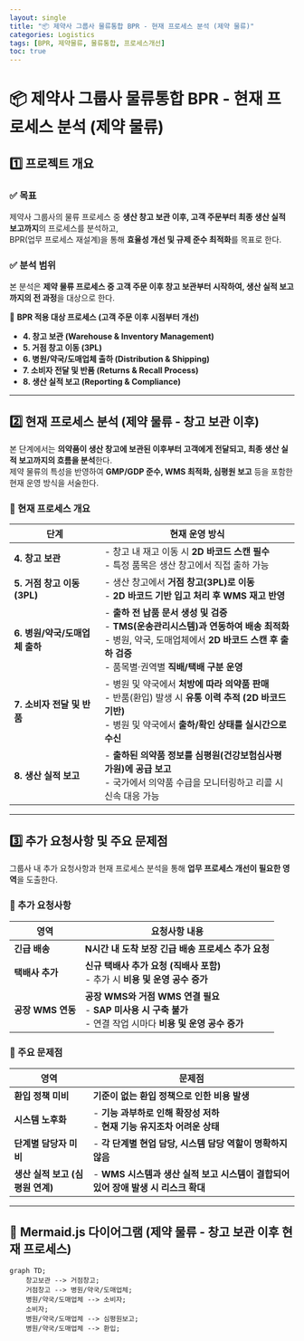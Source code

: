 ```yaml
---
layout: single
title: "📦 제약사 그룹사 물류통합 BPR - 현재 프로세스 분석 (제약 물류)"
categories: Logistics
tags: [BPR, 제약물류, 물류통합, 프로세스개선]
toc: true
---
```


# 📦 제약사 그룹사 물류통합 BPR - 현재 프로세스 분석 (제약 물류)

## 1️⃣ 프로젝트 개요
### ✅ 목표
제약사 그룹사의 물류 프로세스 중 **생산 창고 보관 이후, 고객 주문부터 최종 생산 실적 보고까지**의 프로세스를 분석하고,  
BPR(업무 프로세스 재설계)을 통해 **효율성 개선 및 규제 준수 최적화**를 목표로 한다.

### ✅ 분석 범위
본 분석은 **제약 물류 프로세스 중 고객 주문 이후 창고 보관부터 시작하여, 생산 실적 보고까지의 전 과정**을 대상으로 한다.

📌 **BPR 적용 대상 프로세스 (고객 주문 이후 시점부터 개선)**
- **4. 창고 보관 (Warehouse & Inventory Management)**
- **5. 거점 창고 이동 (3PL)**
- **6. 병원/약국/도매업체 출하 (Distribution & Shipping)**
- **7. 소비자 전달 및 반품 (Returns & Recall Process)**
- **8. 생산 실적 보고 (Reporting & Compliance)**

---

## 2️⃣ 현재 프로세스 분석 (제약 물류 - 창고 보관 이후)
본 단계에서는 **의약품이 생산 창고에 보관된 이후부터 고객에게 전달되고, 최종 생산 실적 보고까지의 흐름을 분석**한다.  
제약 물류의 특성을 반영하여 **GMP/GDP 준수, WMS 최적화, 심평원 보고** 등을 포함한 현재 운영 방식을 서술한다.

### 📌 현재 프로세스 개요
| 단계 | 현재 운영 방식 |
|---|----------------------------------------------------------------------------------------------------------------------------------------------------|
| **4. 창고 보관** | - 창고 내 재고 이동 시 **2D 바코드 스캔 필수**<br>- 특정 품목은 생산 창고에서 직접 출하 가능 |
| **5. 거점 창고 이동 (3PL)** | - 생산 창고에서 **거점 창고(3PL)로 이동**<br>- **2D 바코드 기반 입고 처리 후 WMS 재고 반영** |
| **6. 병원/약국/도매업체 출하** | - **출하 전 납품 문서 생성 및 검증** <br>- **TMS(운송관리시스템)과 연동하여 배송 최적화**<br>- 병원, 약국, 도매업체에서 **2D 바코드 스캔 후 출하 검증**<br>- 품목별·권역별 **직배/택배 구분 운영** |
| **7. 소비자 전달 및 반품** | - 병원 및 약국에서 **처방에 따라 의약품 판매**<br>- 반품(환입) 발생 시 **유통 이력 추적 (2D 바코드 기반)**<br>- 병원 및 약국에서 **출하/확인 상태를 실시간으로 수신** |
| **8. 생산 실적 보고** | - **출하된 의약품 정보를 심평원(건강보험심사평가원)에 공급 보고**<br>- 국가에서 의약품 수급을 모니터링하고 리콜 시 신속 대응 가능 |

---

## 3️⃣ 추가 요청사항 및 주요 문제점
그룹사 내 추가 요청사항과 현재 프로세스 분석을 통해 **업무 프로세스 개선이 필요한 영역**을 도출한다.

### 🔹 추가 요청사항
| 영역 | 요청사항 내용 |
|---|------------------------------------------------------------------|
| **긴급 배송** | **N시간 내 도착 보장 긴급 배송 프로세스 추가 요청** |
| **택배사 추가** | **신규 택배사 추가 요청 (직배사 포함)**<br>- 추가 시 **비용 및 운영 공수 증가** |
| **공장 WMS 연동** | **공장 WMS와 거점 WMS 연결 필요**<br>- **SAP 미사용 시 구축 불가**<br>- 연결 작업 시마다 **비용 및 운영 공수 증가** |

### 🔹 주요 문제점
| 영역 | 문제점                                                 |
|---|-----------------------------------------------------|
| **환입 정책 미비** | **기준이 없는 환입 정책으로 인한 비용 발생**                         |
| **시스템 노후화** | - **기능 과부하로 인해 확장성 저하**<br>- **현재 기능 유지조차 어려운 상태**  |
| **단계별 담당자 미비** | - **각 단계별 현업 담당, 시스템 담당 역할이 명확하지 않음**               |
| **생산 실적 보고 (심평원 연계)** | - **WMS 시스템과 생산 실적 보고 시스템이 결합되어 있어 장애 발생 시 리스크 확대** |

---

## 📌 Mermaid.js 다이어그램 (제약 물류 - 창고 보관 이후 현재 프로세스)

```mermaid
graph TD;
    창고보관 --> 거점창고;
    거점창고 --> 병원/약국/도매업체;
    병원/약국/도매업체 --> 소비자;
    소비자;
    병원/약국/도매업체 --> 심평원보고;
    병원/약국/도매업체 --> 환입;
```